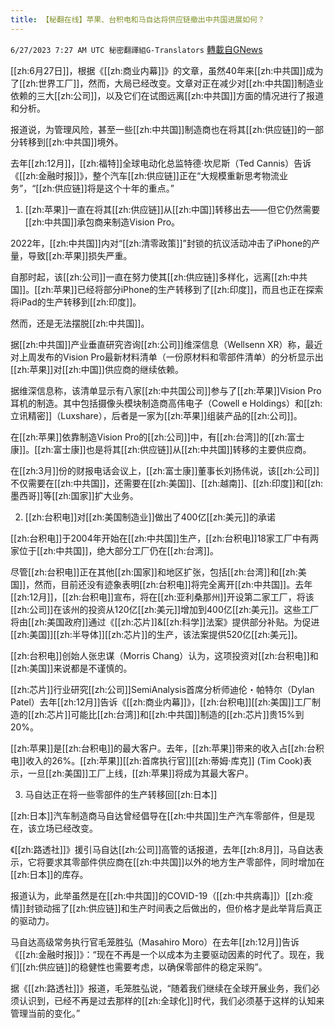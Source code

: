 ```yaml
---
title: 【秘翻在线】苹果、台积电和马自达将供应链撤出中共国进展如何？
---
```

`6/27/2023 7:27 AM UTC 秘密翻譯組G-Translators` [轉載自GNews](https://gnews.org/articles/1415769)

[[zh:6月27日]]，根据《[[zh:商业内幕]]》的文章，虽然40年来[[zh:中共国]]成为了[[zh:世界工厂]]，然而，大局已经改变。文章对正在减少对[[zh:中共国]]制造业依赖的三大[[zh:公司]]，以及它们在试图远离[[zh:中共国]]方面的情况进行了报道和分析。

报道说，为管理风险，甚至一些[[zh:中共国]]制造商也在将其[[zh:供应链]]的一部分转移到[[zh:中共国]]境外。

去年[[zh:12月]]，[[zh:福特]]全球电动化总监特德·坎尼斯（Ted Cannis）告诉《[[zh:金融时报]]》，整个汽车[[zh:供应链]]正在“大规模重新思考物流业务”，“[[zh:供应链]]将是这个十年的重点。”

1.  [[zh:苹果]]一直在将其[[zh:供应链]]从[[zh:中国]]转移出去——但它仍然需要[[zh:中共国]]承包商来制造Vision Pro。

2022年，[[zh:中共国]]内对“[[zh:清零政策]]”封锁的抗议活动冲击了iPhone的产量，导致[[zh:苹果]]损失严重。

自那时起，该[[zh:公司]]一直在努力使其[[zh:供应链]]多样化，远离[[zh:中共国]]。[[zh:苹果]]已经将部分iPhone的生产转移到了[[zh:印度]]，而且也正在探索将iPad的生产转移到[[zh:印度]]。

然而，还是无法摆脱[[zh:中共国]]。

据[[zh:中共国]]产业垂直研究咨询[[zh:公司]]维深信息（Wellsenn XR）称，最近对上周发布的Vision Pro最新材料清单（一份原材料和零部件清单）的分析显示出[[zh:苹果]]对[[zh:中国]]供应商的继续依赖。

据维深信息称，该清单显示有八家[[zh:中共国公司]]参与了[[zh:苹果]]Vision Pro耳机的制造。其中包括摄像头模块制造商高伟电子（Cowell e Holdings）和[[zh:立讯精密]]（Luxshare），后者是一家为[[zh:苹果]]组装产品的[[zh:公司]]。

在[[zh:苹果]]依靠制造Vision Pro的[[zh:公司]]中，有[[zh:台湾]]的[[zh:富士康]]。[[zh:富士康]]也是将其[[zh:供应链]]从[[zh:中共国]]转移的主要供应商。

在[[zh:3月]]份的财报电话会议上，[[zh:富士康]]董事长刘扬伟说，该[[zh:公司]]不仅需要在[[zh:中共国]]，还需要在[[zh:美国]]、[[zh:越南]]、[[zh:印度]]和[[zh:墨西哥]]等[[zh:国家]]扩大业务。

2.  [[zh:台积电]]对[[zh:美国制造业]]做出了400亿[[zh:美元]]的承诺

[[zh:台积电]]于2004年开始在[[zh:中共国]]生产，[[zh:台积电]]18家工厂中有两家位于[[zh:中共国]]，绝大部分工厂仍在[[zh:台湾]]。

尽管[[zh:台积电]]正在其他[[zh:国家]]和地区扩张，包括[[zh:台湾]]和[[zh:美国]]，然而，目前还没有迹象表明[[zh:台积电]]将完全离开[[zh:中共国]]。去年[[zh:12月]]，[[zh:台积电]]宣布，将在[[zh:亚利桑那州]]开设第二家工厂，将该[[zh:公司]]在该州的投资从120亿[[zh:美元]]增加到400亿[[zh:美元]]。这些工厂将由[[zh:美国政府]]通过《[[zh:芯片]]&[[zh:科学]]法案》提供部分补贴。为促进[[zh:美国]][[zh:半导体]][[zh:芯片]]的生产，该法案提供520亿[[zh:美元]]。

[[zh:台积电]]创始人张忠谋（Morris Chang）认为，这项投资对[[zh:台积电]]和[[zh:美国]]来说都是不谨慎的。

[[zh:芯片]]行业研究[[zh:公司]]SemiAnalysis首席分析师迪伦・帕特尔（Dylan Patel）去年[[zh:12月]]告诉《[[zh:商业内幕]]》，[[zh:台积电]][[zh:美国]]工厂制造的[[zh:芯片]]可能比[[zh:台湾]]和[[zh:中共国]]制造的[[zh:芯片]]贵15%到20%。

[[zh:苹果]]是[[zh:台积电]]的最大客户。去年，[[zh:苹果]]带来的收入占[[zh:台积电]]收入的26%。[[zh:苹果]][[zh:首席执行官]][[zh:蒂姆·库克]] (Tim Cook)表示，一旦[[zh:美国]]工厂上线，[[zh:苹果]]将成为其最大客户。

3.  马自达正在将一些零部件的生产转移回[[zh:日本]]

[[zh:日本]]汽车制造商马自达曾经倡导在[[zh:中共国]]生产汽车零部件，但是现在，该立场已经改变。

《[[zh:路透社]]》援引马自达[[zh:公司]]高管的话报道，去年[[zh:8月]]，马自达表示，它将要求其零部件供应商在[[zh:中共国]]以外的地方生产零部件，同时增加在[[zh:日本]]的库存。

报道认为，此举虽然是在[[zh:中共国]]的COVID-19（[[zh:中共病毒]]）[[zh:疫情]]封锁动摇了[[zh:供应链]]和生产时间表之后做出的，但价格才是此举背后真正的驱动力。

马自达高级常务执行官毛笼胜弘（Masahiro Moro）在去年[[zh:12月]]告诉《[[zh:金融时报]]》：“现在不再是一个以成本为主要驱动因素的时代了。现在，我们[[zh:供应链]]的稳健性也需要考虑，以确保零部件的稳定采购”。

据《[[zh:路透社]]》报道，毛笼胜弘说，“随着我们继续在全球开展业务，我们必须认识到，已经不再是过去那样的[[zh:全球化]]时代，我们必须基于这样的认知来管理当前的变化。”
